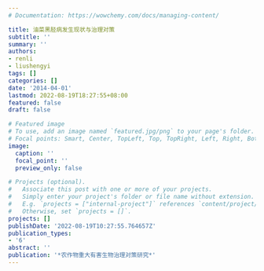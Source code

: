 ```yaml
---
# Documentation: https://wowchemy.com/docs/managing-content/

title: 油菜黑胫病发生现状与治理对策
subtitle: ''
summary: ''
authors:
- renli
- liushengyi
tags: []
categories: []
date: '2014-04-01'
lastmod: 2022-08-19T18:27:55+08:00
featured: false
draft: false

# Featured image
# To use, add an image named `featured.jpg/png` to your page's folder.
# Focal points: Smart, Center, TopLeft, Top, TopRight, Left, Right, BottomLeft, Bottom, BottomRight.
image:
  caption: ''
  focal_point: ''
  preview_only: false

# Projects (optional).
#   Associate this post with one or more of your projects.
#   Simply enter your project's folder or file name without extension.
#   E.g. `projects = ["internal-project"]` references `content/project/deep-learning/index.md`.
#   Otherwise, set `projects = []`.
projects: []
publishDate: '2022-08-19T10:27:55.764657Z'
publication_types:
- '6'
abstract: ''
publication: '*农作物重大有害生物治理对策研究*'
---
```

